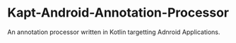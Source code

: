 # Kapt-Android-Annotation-Processor

An annotation processor written in Kotlin targetting Adnroid Applications.
